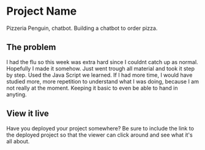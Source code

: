 # Project Name

Pizzeria Penguin, chatbot.
Building a chatbot to order pizza.

## The problem

I had the flu so this week was extra hard since I couldnt catch up as normal. Hopefully I made it somehow. Just went trough all material and took it step by step. Used the Java Script we learned. If I had more time, I would have studied more, more repetition to understand what I was doing, because I am not really at the moment. Keeping it basic to even be able to hand in anyting.

## View it live

Have you deployed your project somewhere? Be sure to include the link to the deployed project so that the viewer can click around and see what it's all about.
